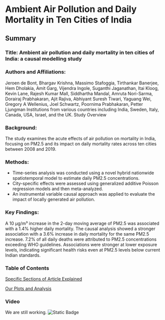 # Ambient Air Pollution and Daily Mortality in Ten Cities of India

## Summary
### Title: Ambient air pollution and daily mortality in ten cities of India: a causal modelling study

### Authors and Affiliations:
Jeroen de Bont, Bhargav Krishna, Massimo Stafoggia, Tirthankar Banerjee, Hem Dholakia, Amit Garg, Vijendra Ingole, Suganthi Jaganathan, Itai Kloog, Kevin Lane, Rajesh Kumar Mall, Siddhartha Mandal, Amruta Nori-Sarma, Dorairaj Prabhakaran, Ajit Rajiva, Abhiyant Suresh Tiwari, Yaguang Wei, Gregory A Wellenius, Joel Schwartz, Poornima Prabhakaran, Petter Ljungman
Institutions from various countries including India, Sweden, Italy, Canada, USA, Israel, and the UK.
Study Overview

### Background:
The study examines the acute effects of air pollution on mortality in India, focusing on PM2.5 and its impact on daily mortality rates across ten cities between 2008 and 2019.

### Methods:
- Time-series analysis was conducted using a novel hybrid nationwide spatiotemporal model to estimate daily PM2.5 concentrations.
- City-specific effects were assessed using generalized additive Poisson regression models and then meta-analyzed.
- An instrumental variable causal approach was applied to evaluate the impact of locally generated air pollution.

### Key Findings:
A 10 µg/m³ increase in the 2-day moving average of PM2.5 was associated with a 1.4% higher daily mortality.
The causal analysis showed a stronger association with a 3.6% increase in daily mortality for the same PM2.5 increase.
7.2% of all daily deaths were attributed to PM2.5 concentrations exceeding WHO guidelines.
Associations were stronger at lower exposure levels, indicating significant health risks even at PM2.5 levels below current Indian standards.

### Table of Contents
[Specific Sections of Article Explained](https://github.com/fromsantanu/PM25-Specific-Sections)

[Our Plots and Analysis](https://github.com/fromsantanu/Prog1-PM25-Analysis-Based-On-Lancet-Report)

### Video
We are still working. ![Static Badge](https://img.shields.io/badge/Under%20Construction-FF0000) 
